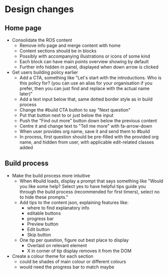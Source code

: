 # Design changes

## Home page
* Consolidate the ROS content
  * Remove info page and merge content with home
  * Content sections should be in blocks
  * Possibly with accompanying illustrations or icons of some kind
  * Each block can have main points overview showing by default
  * Further info hidden in panel, displayed when down arrow is clicked
* Get users building policy earlier
  * Add a CTA, something like "Let's start with the introductions. Who is this policy for? (you can use an alias for your organisation if you prefer, then you can just find and replace with the actual name later)"
  * Add a text input below that, same dotted border style as in build process
  * Change the #build CTA button to say "Next question"
  * Put that button next to or just below the input
  * Push the "Find out more" button down below the previous content
  * Centre it and change text to "Tell me more" with fa-arrow-down
  * When user provides org name, save it and send them to #build
  * In process, first question should be pre-filled with the provided org name, and hidden from user, with applicable edit-related classes added

## Build process
* Make the build process more intuitive
  * When #build loads, display a prompt that says something like "Would you like some help? Select yes to have helpful tips guide you through the build process (recommended for first timers), select no to hide these prompts."
  * Add tips to the content json, explaining features like:
    * where to find explanatory info
    * editable buttons
    * progress bar
    * Preview button
    * Edit button
    * Skip button
  * One tip per question, figure out best place to display
    * Overlaid on relevant element
    * X in corner of tip display removes it from the DOM
* Create a colour theme for each section
  * could be shades of main colour or different colours
  * would need the progress bar to match maybe
